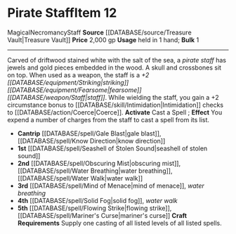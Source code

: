 ﻿---
bulk: '1'
id: '2256'
item_category: Staves
level: '12'
name: Pirate Staff
price: 2,000 gp
rarity: Common
school: Necromancy
source: '[[DATABASE/source/Treasure Vault|Treasure Vault]]'
subcategory: stave
trait:
- '[[DATABASE/trait/Magical|Magical]]'
- '[[DATABASE/trait/Necromancy|Necromancy]]'
- '[[DATABASE/trait/Staff|Staff]]'
type: Item
usage: held in 1 hand

---
# Pirate Staff<span class="item-type">Item 12</span>

<span class="item-trait">Magical</span><span class="item-trait">Necromancy</span><span class="item-trait">Staff</span>
**Source** [[DATABASE/source/Treasure Vault|Treasure Vault]] 
**Price** 2,000 gp
**Usage** held in 1 hand; **Bulk** 1

---
Carved of driftwood stained white with the salt of the sea, a _pirate staff_ has jewels and gold pieces embedded in the wood. A skull and crossbones sit on top. When used as a weapon, the staff is a _+2 [[DATABASE/equipment/Striking|striking]] [[DATABASE/equipment/Fearsome|fearsome]] [[DATABASE/weapon/Staff|staff]]_. While wielding the staff, you gain a +2 circumstance bonus to [[DATABASE/skill/Intimidation|Intimidation]] checks to [[DATABASE/action/Coerce|Coerce]]. 
**Activate** Cast a Spell ; **Effect** You expend a number of charges from the staff to cast a spell from its list.

* **Cantrip** [[DATABASE/spell/Gale Blast|gale blast]], [[DATABASE/spell/Know Direction|know direction]]
* **1st** [[DATABASE/spell/Seashell of Stolen Sound|seashell of stolen sound]]
* **2nd** [[DATABASE/spell/Obscuring Mist|obscuring mist]], [[DATABASE/spell/Water Breathing|water breathing]], [[DATABASE/spell/Water Walk|water walk]]
* **3rd** [[DATABASE/spell/Mind of Menace|mind of menace]], _water breathing_
* **4th** [[DATABASE/spell/Solid Fog|solid fog]], _water walk_
* **5th** [[DATABASE/spell/Flowing Strike|flowing strike]], [[DATABASE/spell/Mariner's Curse|mariner's curse]]
**Craft Requirements** Supply one casting of all listed levels of all listed spells.